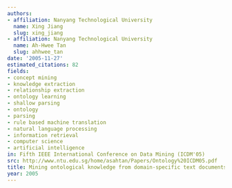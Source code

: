 ```yaml
---
authors:
- affiliation: Nanyang Technological University
  name: Xing Jiang
  slug: xing_jiang
- affiliation: Nanyang Technological University
  name: Ah-Hwee Tan
  slug: ahhwee_tan
date: '2005-11-27'
estimated_citations: 82
fields:
- concept mining
- knowledge extraction
- relationship extraction
- ontology learning
- shallow parsing
- ontology
- parsing
- rule based machine translation
- natural language processing
- information retrieval
- computer science
- artificial intelligence
in: Fifth IEEE International Conference on Data Mining (ICDM'05)
src: http://www.ntu.edu.sg/home/asahtan/Papers/Ontology%20ICDM05.pdf
title: Mining ontological knowledge from domain-specific text documents
year: 2005
---
```

